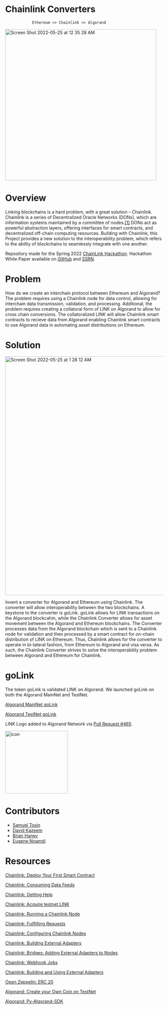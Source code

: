 # Chainlink Converters

                Ethereum <> Chainlink <> Algorand

<img width="483" alt="Screen Shot 2022-05-25 at 12 35 28 AM" src="https://user-images.githubusercontent.com/43055154/170207096-05d6684e-9c8f-4fe5-a013-840b060d3d0c.png">

# Overview

Linking blockchains is a hard problem, with a great solution – Chainlink. Chainlink is a series of Decentralized Oracle Networks (DONs), which are information systems maintained by a committee of nodes.[[1]](https://chain.link/whitepaper)  DONs act as powerful abstraction layers, offering interfaces for smart contracts, and decentralized off-chain computing resources.  Building with Chainlink, this Project provides a new solution to the interoperability problem, which refers to the ability of blockchains to seamlessly integrate with one another.

Repository made for the Spring 2022 [ChainLink Hackathon](https://chain.link/hackathon).
Hackathon White Paper available on [GitHub](https://github.com/Bhaney44/ChainLinkHackathonSpring2022) and [SSRN](https://papers.ssrn.com/sol3/papers.cfm?abstract_id=4116942).

# Problem
How do we create an interchain protocol between Ethereum and Algorand? The problem requires using a Chainlink node for data control, allowing for interchain data transmission, validation, and processing. Additional, the problem requires creating a collatoral form of LINK on Algorand to allow for cross chain conversions. The collatoralized LINK will allow Chainlink smart contracts to recieve data from Algorand enabling Chainlink smart contracts to use Algorand data in automating asset distributions on Ethereum.

# Solution
<img width="762" alt="Screen Shot 2022-05-25 at 1 28 12 AM" src="https://user-images.githubusercontent.com/43055154/170217565-e2babe0f-6404-4c54-87d7-f5464e1c0f08.png">

Invent a converter for Algorand and Ethereum using Chainlink. The converter will allow interoperability between the two blockchains. A keystone to the converter is goLink. goLink allows for LINK transactions on the Algorand blockcahin, while the Chainlink Converter allows for asset movement between the Algorand and Ethereum blockchains. The Converter processes data from the Algorand blockchain which is sent to a Chainlink node for validation and then processed by a smart contract for on-chain distribution of LINK on Ethereum. Thus, Chainlink allows for the converter to operate in bi-lateral fashion, from Ethereum to Algorand and visa versa. As such, the Chainlink Converter strives to solve the interoperability problem between Algorand and Ethereum for Chainlink. 

# goLink

The token goLink is validated LINK on Algorand. We launched goLink on both the Algorand MainNet and TestNet.

[Algorand MainNet goLink](https://algoexplorer.io/asset/743260106)

[Algorand TestNet goLink](https://testnet.algoexplorer.io/asset/89483596)

LINK Logo added to Algorand Network via [Pull Request #465](https://github.com/tinymanorg/asa-list/pull/465).

<img width="200" alt="icon" src="https://user-images.githubusercontent.com/43055154/168509951-955fb454-a5e6-4aeb-aa69-97972b6f9b87.png">


# Contributors
- [Samuel Tosin](https://github.com/samuellyworld)
- [David Kazeem](https://github.com/davonjagah)
- [Brian Haney](https://github.com/bhaney44)
- [Eugene Nnamdi](https://github.com/eugenennamdi)

# Resources
[Chainlink: Deploy Your First Smart Contract](https://docs.chain.link/docs/deploy-your-first-contract/)

[Chainlink: Consuming Data Feeds](https://docs.chain.link/docs/consuming-data-feeds/)

[Chainlink: Getting Help](https://docs.chain.link/docs/getting-help/)

[Chainlink: Acquire testnet LINK](https://docs.chain.link/docs/acquire-link/)

[Chainlink: Running a Chainlink Node](https://docs.chain.link/docs/running-a-chainlink-node/)

[Chainlink: Fullfilling Requests](https://docs.chain.link/docs/fulfilling-requests/)

[Chainlink: Configuring Chainlink Nodes](https://docs.chain.link/docs/configuration-variables/)

[Chainlink: Building External Adapters](https://docs.chain.link/docs/developers/)

[Chainlink: Bridges: Adding External Adapters to Nodes](https://docs.chain.link/docs/node-operators/)

[Chainlink: Webhook Jobs](https://docs.chain.link/docs/jobs/types/webhook/)

[Chainlink: Building and Using External Adapters](https://blog.chain.link/build-and-use-external-adapters/)

[Open Zeppelin: ERC 20](https://docs.openzeppelin.com/contracts/4.x/erc20)

[Algorand: Create your Own Coin on TestNet](https://developer.algorand.org/tutorials/create-laylacoin/)

[Algorand: Py-Algorand-SDK](https://github.com/algorand/py-algorand-sdk)




